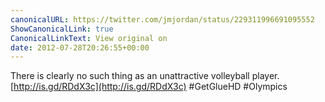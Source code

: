 ```yaml
---
canonicalURL: https://twitter.com/jmjordan/status/229311996691095552
ShowCanonicalLink: true
CanonicalLinkText: View original on
date: 2012-07-28T20:26:55+00:00
---
```

There is clearly no such thing as an unattractive volleyball player. [http://is.gd/RDdX3c](http://is.gd/RDdX3c) #GetGlueHD #Olympics